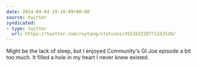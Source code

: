 ```yaml
---
date: 2014-04-04 19:18:09+00:00
source: twitter
syndicated:
- type: twitter
  url: https://twitter.com/roytang/statuses/452163229771243520/
---
```


Might be the lack of sleep, but I enjoyed Community's GI Joe episode a bit too much. It filled a hole in my heart I never knew existed.